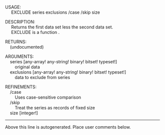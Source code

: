 USAGE:  
&nbsp;&nbsp;&nbsp;&nbsp;&nbsp;EXCLUDE&nbsp;series&nbsp;exclusions&nbsp;/case&nbsp;/skip&nbsp;size  
  
DESCRIPTION:  
&nbsp;&nbsp;&nbsp;&nbsp;&nbsp;Returns&nbsp;the&nbsp;first&nbsp;data&nbsp;set&nbsp;less&nbsp;the&nbsp;second&nbsp;data&nbsp;set.  
&nbsp;&nbsp;&nbsp;&nbsp;&nbsp;EXCLUDE&nbsp;is&nbsp;a&nbsp;function&nbsp;.  
  
RETURNS:  
&nbsp;&nbsp;&nbsp;&nbsp;(undocumented)  
  
ARGUMENTS:  
&nbsp;&nbsp;&nbsp;&nbsp;series&nbsp;[any-array!&nbsp;any-string!&nbsp;binary!&nbsp;bitset!&nbsp;typeset!]  
&nbsp;&nbsp;&nbsp;&nbsp;&nbsp;&nbsp;&nbsp;&nbsp;original&nbsp;data  
&nbsp;&nbsp;&nbsp;&nbsp;exclusions&nbsp;[any-array!&nbsp;any-string!&nbsp;binary!&nbsp;bitset!&nbsp;typeset!]  
&nbsp;&nbsp;&nbsp;&nbsp;&nbsp;&nbsp;&nbsp;&nbsp;data&nbsp;to&nbsp;exclude&nbsp;from&nbsp;series  
  
REFINEMENTS:  
&nbsp;&nbsp;&nbsp;&nbsp;/case  
&nbsp;&nbsp;&nbsp;&nbsp;&nbsp;&nbsp;&nbsp;&nbsp;Uses&nbsp;case-sensitive&nbsp;comparison  
&nbsp;&nbsp;&nbsp;&nbsp;/skip  
&nbsp;&nbsp;&nbsp;&nbsp;&nbsp;&nbsp;&nbsp;&nbsp;Treat&nbsp;the&nbsp;series&nbsp;as&nbsp;records&nbsp;of&nbsp;fixed&nbsp;size  
&nbsp;&nbsp;&nbsp;&nbsp;size&nbsp;[integer!]  
___
Above this line is autogenerated. Place user comments below.